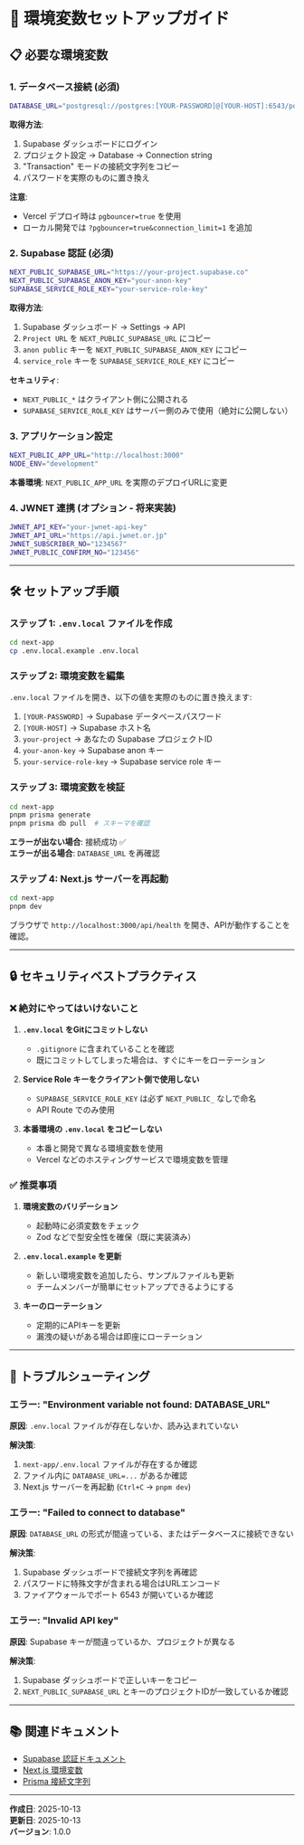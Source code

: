 # 🔧 環境変数セットアップガイド

## 📋 必要な環境変数

### 1. データベース接続 (必須)

```bash
DATABASE_URL="postgresql://postgres:[YOUR-PASSWORD]@[YOUR-HOST]:6543/postgres?pgbouncer=true&connection_limit=1"
```

**取得方法**:
1. Supabase ダッシュボードにログイン
2. プロジェクト設定 → Database → Connection string
3. "Transaction" モードの接続文字列をコピー
4. パスワードを実際のものに置き換え

**注意**: 
- Vercel デプロイ時は `pgbouncer=true` を使用
- ローカル開発では `?pgbouncer=true&connection_limit=1` を追加

### 2. Supabase 認証 (必須)

```bash
NEXT_PUBLIC_SUPABASE_URL="https://your-project.supabase.co"
NEXT_PUBLIC_SUPABASE_ANON_KEY="your-anon-key"
SUPABASE_SERVICE_ROLE_KEY="your-service-role-key"
```

**取得方法**:
1. Supabase ダッシュボード → Settings → API
2. `Project URL` を `NEXT_PUBLIC_SUPABASE_URL` にコピー
3. `anon public` キーを `NEXT_PUBLIC_SUPABASE_ANON_KEY` にコピー
4. `service_role` キーを `SUPABASE_SERVICE_ROLE_KEY` にコピー

**セキュリティ**:
- `NEXT_PUBLIC_*` はクライアント側に公開される
- `SUPABASE_SERVICE_ROLE_KEY` はサーバー側のみで使用（絶対に公開しない）

### 3. アプリケーション設定

```bash
NEXT_PUBLIC_APP_URL="http://localhost:3000"
NODE_ENV="development"
```

**本番環境**: `NEXT_PUBLIC_APP_URL` を実際のデプロイURLに変更

### 4. JWNET 連携 (オプション - 将来実装)

```bash
JWNET_API_KEY="your-jwnet-api-key"
JWNET_API_URL="https://api.jwnet.or.jp"
JWNET_SUBSCRIBER_NO="1234567"
JWNET_PUBLIC_CONFIRM_NO="123456"
```

---

## 🛠️ セットアップ手順

### ステップ 1: `.env.local` ファイルを作成

```bash
cd next-app
cp .env.local.example .env.local
```

### ステップ 2: 環境変数を編集

`.env.local` ファイルを開き、以下の値を実際のものに置き換えます:

1. `[YOUR-PASSWORD]` → Supabase データベースパスワード
2. `[YOUR-HOST]` → Supabase ホスト名
3. `your-project` → あなたの Supabase プロジェクトID
4. `your-anon-key` → Supabase anon キー
5. `your-service-role-key` → Supabase service role キー

### ステップ 3: 環境変数を検証

```bash
cd next-app
pnpm prisma generate
pnpm prisma db pull  # スキーマを確認
```

**エラーが出ない場合**: 接続成功 ✅  
**エラーが出る場合**: `DATABASE_URL` を再確認

### ステップ 4: Next.js サーバーを再起動

```bash
cd next-app
pnpm dev
```

ブラウザで `http://localhost:3000/api/health` を開き、APIが動作することを確認。

---

## 🔒 セキュリティベストプラクティス

### ❌ 絶対にやってはいけないこと

1. **`.env.local` をGitにコミットしない**
   - `.gitignore` に含まれていることを確認
   - 既にコミットしてしまった場合は、すぐにキーをローテーション

2. **Service Role キーをクライアント側で使用しない**
   - `SUPABASE_SERVICE_ROLE_KEY` は必ず `NEXT_PUBLIC_` なしで命名
   - API Route でのみ使用

3. **本番環境の `.env.local` をコピーしない**
   - 本番と開発で異なる環境変数を使用
   - Vercel などのホスティングサービスで環境変数を管理

### ✅ 推奨事項

1. **環境変数のバリデーション**
   - 起動時に必須変数をチェック
   - Zod などで型安全性を確保（既に実装済み）

2. **`.env.local.example` を更新**
   - 新しい環境変数を追加したら、サンプルファイルも更新
   - チームメンバーが簡単にセットアップできるようにする

3. **キーのローテーション**
   - 定期的にAPIキーを更新
   - 漏洩の疑いがある場合は即座にローテーション

---

## 🐛 トラブルシューティング

### エラー: "Environment variable not found: DATABASE_URL"

**原因**: `.env.local` ファイルが存在しないか、読み込まれていない

**解決策**:
1. `next-app/.env.local` ファイルが存在するか確認
2. ファイル内に `DATABASE_URL=...` があるか確認
3. Next.js サーバーを再起動 (`Ctrl+C` → `pnpm dev`)

### エラー: "Failed to connect to database"

**原因**: `DATABASE_URL` の形式が間違っている、またはデータベースに接続できない

**解決策**:
1. Supabase ダッシュボードで接続文字列を再確認
2. パスワードに特殊文字が含まれる場合はURLエンコード
3. ファイアウォールでポート 6543 が開いているか確認

### エラー: "Invalid API key"

**原因**: Supabase キーが間違っているか、プロジェクトが異なる

**解決策**:
1. Supabase ダッシュボードで正しいキーをコピー
2. `NEXT_PUBLIC_SUPABASE_URL` とキーのプロジェクトIDが一致しているか確認

---

## 📚 関連ドキュメント

- [Supabase 認証ドキュメント](https://supabase.com/docs/guides/auth)
- [Next.js 環境変数](https://nextjs.org/docs/app/building-your-application/configuring/environment-variables)
- [Prisma 接続文字列](https://www.prisma.io/docs/reference/database-reference/connection-urls)

---

**作成日**: 2025-10-13  
**更新日**: 2025-10-13  
**バージョン**: 1.0.0

